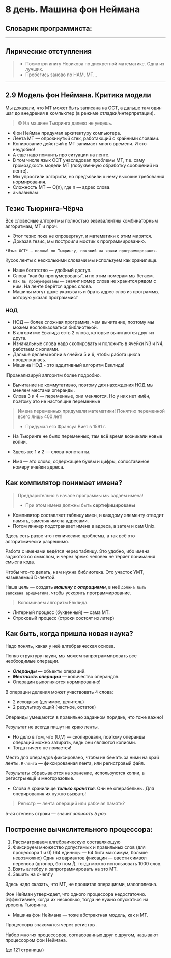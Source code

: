 # 8 день. Машина фон Неймана

## Словарик программиста:



***

## Лирические отступления

> - Посмотри книгу Новикова по дискретной математике. Одна из лучших.
> - Пробегись заново по НАМ, МТ...

***

## 2.9 Модель фон Неймана. Критика модели

Мы доказали, что МТ может быть записана на OСТ, а дальше там один шаг до внедрения в компьютер (в режиме отладки/интерпретации).

> © На машине Тьюринга далеко не уедешь.

- Фон Нейман придумал архитектуру компьютера.
- Лента МТ — опрокинутый стек, работающий с крайними словами.
- Копирование действий в МТ занимает много времени. И это неудобно!
- А еще надо помнить про ситуации на ленте.
- В том числе язык ОСТ унаследовал проблемы МТ, т.е. саму громоздкость модели МТ (побуквенную обработку сообщений на ленте).
- Мы упростили алгоритм, но предъявили к нему высокие требования нормирования.
- Сложность МТ — O(n), где n — адрес слова.
- аывавываы



## Тезис Тьюринга-Чёрча

Все словесные алгоритмы полностью эквивалентны комбинаторным алгоритмам, МТ и проч.

- Этот тезис пока не опровергнут, и математики с этим мирятся.
- Доказав тезис, мы построили мостик к программированию.

`*Язык ОСТ* — полный по Тьюрингу, похожий на языки программирования.`

Кусок ленты с несколькими словами мы используем как хранилище.
- Наше богатство — удобный доступ.
- Слова "как бы пронумерованы", и по этим номерам мы бегаем.
- `Как бы пронумерованы` — значит номер слова не хранится рядом с ним. На ленте берётся адрес слова.
- Машины могут даже указывать и брать адрес слов из программы, которую указал программист

### НОД

- НОД — более сложная программа, чем вычитание, поэтому мы можем воспользоваться библиотекой.
- В алгоритме Евклида есть 2 слова, которые вычитаются друг из друга.
- Изначальные слова надо скопировать и положить в ячейки N3 и N4, работаем с копиями.
- Дальше делаем копии в ячейки 5 и 6, чтобы работа цикла продолжалась.
- Машина НОД - это аддитивный алгоритм Евклида!

!Проанализируй алгоритм более подробно.

- Вычитание не коммутативно, поэтому для нахождения НОД мы меняем местами операнды.
- Слова 3 и 4 — переменные, они меняются.
Но у них нет имён, поэтому это не настоящие переменные

> Имена переменных придумали математики! Понятию переменной всего лишь 400 лет!
> - Придумал его Франсуа Виет в 1591 г.

- На Тьюринге не было переменных, там всё время возникали новые копии.
- Здесь же 1 и 2 — слова-константы.

- Имя — это слово, содержащее буквы и цифры, сопоставимое номеру ячейки адреса.

## Как компилятор понимает имена?

> Предварительно в начале программы мы задаём имена!
> - При этом имена должны быть **сертифицированы**
- Компилятор составляет таблицу имен, и каждому элементу отводит память, заменяя имена адресами.
- Потом линкер подстраивает имена в адреса, а затем и сам Unix.

Здесь есть разве что технические проблемы, а так всё это алгоритмически разрешимо.

Работа с именами ведётся через таблицу.
Это удобно, ибо имена задаются со смыслом, и через время человек не теряет понимания смысла кода.

Чтобы что-то делать, нам нужна библиотека. Это участок УМТ, называемый D-лентой.

Наша цель — создать ***машину с операциями***, в неё `должна быть заложена арифметика`, чтобы ускорить программирование.
> Вспоминаем алгоритм Евклида.

- Литерный процесс (буквенный) — сама МТ.
- Строковый процесс (строки состоят из литер)

## Как быть, когда пришла новая наука?

Надо понять, какая у неё алгебраическая основа.

Поняв структуру науки, мы можем запрограммировать все необходимые операции.

- ***Операнды*** — объекты операций.
- ***Местность операции*** — количество операндов.
- Операции выполняются нормированно!

В операции деления может участвовать 4 слова:
- 2 исходных (делимое, делитель)
- 2 результирующий (частное, остаток)

Операнды умещаются в правильно заданном порядке, что тоже важно!

Результат не всегда пишут на краю ленты.
- Но дело в том, что (U,V) — скопировали, поэтому операнды операций можно затирать, ведь они являются копиями.
- Тогда ничего не ломается!

Место для операндов фиксировано, чтобы не бежать за ними на край ленты.
`R-лента` — фиксированная лента, или регистровый файл.

Результаты сбрасываются на хранение, используются копии, а регистры ещё и многоразовые.
- Слова в хранилище ***только хранятся***. Они не операбельны. Для оперирования их нужно вызвать!

> Регистр — лента операций или рабочая память?

5-ая степень строки — значит *записать 5 раз*

## Построение вычислительного процессора:

1) Рассматриваем алгебраическую составляющую
2) Фиксируем множество допустимых и правильных слов (для процессора 1 и 0) (64 единицы — 64 бита максимум, больше невозможно)
Один из вариантов фиксации — ввести символ переноса (штопор, боттом _|_), тогда можно использовать 1000 слов.
3) Взять алгебру и запрограммировать на это МТ.
4) Зашить на d-lent'у

Здесь надо сказать, что МТ, не прошитая операциями, малополезна.

Фон Нейман утверждает, что одного процессора недостаточно. Эффективнее, когда их несколько, тогда не нужно опускаться на уровень Тьюринга.
- Машина фон Неймана — тоже абстрактная модель, как и МТ.

Процессоры знакомятся через регистры.

Набор многих процессоров, согласованных друг с другом, называют процессором фон Неймана.


(до 121 страницы)



